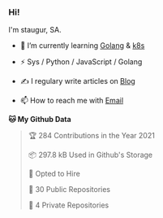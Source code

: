 ### Hi!

I'm staugur, SA.

- 🌱 I’m currently learning [Golang](https:/golang.org) & [k8s](https://kubernetes.io)

- ⚡ Sys / Python / JavaScript / Golang

- ✍️ I regulary write articles on [Blog](https://blog.saintic.com)

- 📫 How to reach me with [Email](mailto:me@tcw.im)

<!--START_SECTION:waka-->
**🐱 My Github Data** 

> 🏆 284 Contributions in the Year 2021
 > 
> 📦 297.8 kB Used in Github's Storage 
 > 
> 💼 Opted to Hire
 > 
> 📜 30 Public Repositories 
 > 
> 🔑 4 Private Repositories  
 > 

<!--END_SECTION:waka-->
